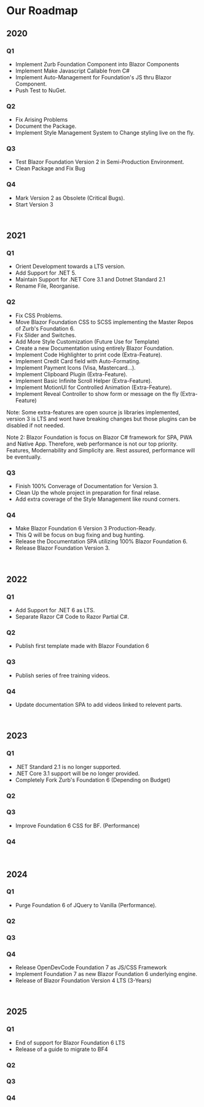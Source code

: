 # Our Roadmap

## 2020
### Q1
- Implement Zurb Foundation Component into Blazor Components
- Implement Make Javascript Callable from C#
- Implement Auto-Management for Foundation's JS thru Blazor Component.
- Push Test to NuGet.

### Q2
- Fix Arising Problems
- Document the Package.
- Implement Style Management System to Change styling live on the fly.

### Q3
- Test Blazor Foundation Version 2 in Semi-Production Environment.
- Clean Package and Fix Bug

### Q4
- Mark Version 2 as Obsolete (Critical Bugs).
- Start Version 3

<br/>

## 2021
### Q1
- Orient Development towards a LTS version.
- Add Support for .NET 5.
- Maintain Support for .NET Core 3.1 and Dotnet Standard 2.1
- Rename File, Reorganise.

### Q2
- Fix CSS Problems.
- Move Blazor Foundation CSS to SCSS implementing the Master Repos of Zurb's Foundation 6.
- Fix Slider and Switches.
- Add More Style Customization (Future Use for Template)
- Create a new Documentation using entirely Blazor Foundation.
- Implement Code Highlighter to print code (Extra-Feature).
- Implement Credit Card field with Auto-Formating.
- Implement Payment Icons (Visa, Mastercard...).
- Implement Clipboard Plugin (Extra-Feature).
- Implement Basic Infinite Scroll Helper (Extra-Feature).
- Implement MotionUI for Controlled Animation (Extra-Feature).
- Implement Reveal Controller to show form or message on the fly (Extra-Feature)

Note: Some extra-features are open source js libraries implemented, version 3 is LTS and wont have breaking changes but those plugins can be disabled if not needed.

Note 2: Blazor Foundation is focus on Blazor C# framework for SPA, PWA and Native App. Therefore, web performance is not our top priority. Features, Modernability and Simplicity are. Rest assured, performance will be eventually.

### Q3
- Finish 100% Converage of Documentation for Version 3.
- Clean Up the whole project in preparation for final relase.
- Add extra coverage of the Style Management like round corners.

### Q4
- Make Blazor Foundation 6 Version 3 Production-Ready.
- This Q will be focus on bug fixing and bug hunting.
- Release the Documentation SPA utilizing 100% Blazor Foundation 6.
- Release Blazor Foundation Version 3.

<br/>

## 2022
### Q1
- Add Support for .NET 6 as LTS.
- Separate Razor C# Code to Razor Partial C#.

### Q2
- Publish first template made with Blazor Foundation 6
### Q3
- Publish series of free training videos.
### Q4
- Update documentation SPA to add videos linked to relevent parts.

<br/>

## 2023
### Q1
- .NET Standard 2.1 is no longer supported.
- .NET Core 3.1 support will be no longer provided. 
- Completely Fork Zurb's Foundation 6 (Depending on Budget)
### Q2
### Q3
- Improve Foundation 6 CSS for BF. (Performance)
### Q4

<br/>

## 2024
### Q1
- Purge Foundation 6 of JQuery to Vanilla (Performance).
### Q2
### Q3
### Q4
- Release OpenDevCode Foundation 7 as JS/CSS Framework
- Implement Foundation 7 as new Blazor Foundation 6 underlying engine.
- Release of Blazor Foundation Version 4 LTS (3-Years)

<br/>

## 2025
### Q1
- End of support for Blazor Foundation 6 LTS
- Release of a guide to migrate to BF4
### Q2
### Q3
### Q4